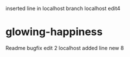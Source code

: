 inserted line in localhost branch
localhost edit4
# glowing-happiness
Readme
bugfix edit 2
localhost added line
new
8

